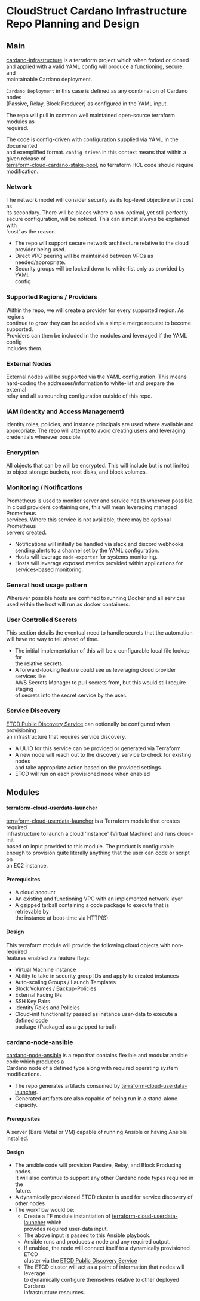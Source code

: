 # CloudStruct Cardano Infrastructure Repo Planning and Design
## Main
[cardano-infrastructure](https://github.com/cloudstruct/cardano-infrastructure) is a terraform project which when forked or cloned  
and applied with a valid YAML config will produce a functioning, secure, and  
maintainable Cardano deployment.  

`Cardano Deployment` in this case is defined as any combination of Cardano nodes  
(Passive, Relay, Block Producer) as configured in the YAML input.  

The repo will pull in common well maintained open-source terraform modules as  
required.  

The code is config-driven with configuration supplied via YAML in the documented  
and exemplified format. `config-driven` in this context means that within a given release of  
[terraform-cloud-cardano-stake-pool](https://github.com/cloudstruct/terraform-cloud-cardano-stake-pool), no terraform HCL code should require  
modification.  

### Network
The network model will consider security as its top-level objective with cost as  
its secondary. There will be places where a non-optimal, yet still perfectly  
secure configuration, will be noticed. This can almost always be explained with  
'cost' as the reason.  
* The repo will support secure network architecture relative to the cloud\
provider being used.
* Direct VPC peering will be maintained between VPCs as needed/appropriate.
* Security groups will be locked down to white-list only as provided by YAML\
config

### Supported Regions / Providers
Within the repo, we will create a provider for every supported region. As regions  
continue to grow they can be added via a simple merge request to become supported.  
Providers can then be included in the modules and leveraged if the YAML config  
includes them.  

### External Nodes
External nodes will be supported via the YAML configuration. This means  
hard-coding the addresses/information to white-list and prepare the external  
relay and all surrounding configuration outside of this repo.  

### IAM (Identity and Access Management)
Identity roles, policies, and instance principals are used where available and  
appropriate. The repo will attempt to avoid creating users and leveraging  
credentials wherever possible.  

### Encryption
All objects that can be will be encrypted. This will include but is not limited  
to object storage buckets, root disks, and block volumes.  

### Monitoring / Notifications
Prometheus is used to monitor server and service health wherever possible.  
In cloud providers containing one, this will mean leveraging managed Prometheus  
services. Where this service is not available, there may be optional Prometheus  
servers created.
* Notifications will initially be handled via slack and discord webhooks\
sending alerts to a channel set by the YAML configuration.
* Hosts will leverage `node-exporter` for systems monitoring.
* Hosts will leverage exposed metrics provided within applications for  
  services-based monitoring.

### General host usage pattern
Wherever possible hosts are confined to running Docker and all services  
used within the host will run as docker containers.  

### User Controlled Secrets
This section details the eventual need to handle secrets that the automation  
will have no way to tell ahead of time.
* The initial implementation of this will be a configurable local file lookup for  
  the relative secrets.
* A forward-looking feature could see us leveraging cloud provider services like\
AWS Secrets Manager to pull secrets from, but this would still require staging\
of secrets into the secret service by the user.

### Service Discovery
[ETCD Public Discovery Service](https://etcd.io/docs/latest/dev-internal/discovery_protocol/#public-discovery-service) can optionally be configured when provisioning  
an infrastructure that requires service discovery.
* A UUID for this service can be provided or generated via Terraform
* A new node will reach out to the discovery service to check for existing nodes  
  and take appropriate action based on the provided settings.
* ETCD will run on each provisioned node when enabled

## Modules
#### terraform-cloud-userdata-launcher
[terraform-cloud-userdata-launcher](https://github.com/cloudstruct/terraform-cloud-userdata-launcher) is a Terraform module that creates required  
infrastructure to launch a cloud 'instance' (Virtual Machine) and runs cloud-init  
based on input provided to this module. The product is configurable  
enough to provision quite literally anything that the user can code or script on  
an EC2 instance.  

#### Prerequisites
* A cloud account
* An existing and functioning VPC with an implemented network layer
* A gzipped tarball containing a code package to execute that is retrievable by  
  the instance at boot-time via HTTP(S)

#### Design
This terraform module will provide the following cloud objects with non-required   
features enabled via feature flags:
* Virtual Machine instance
* Ability to take in security group IDs and apply to created instances
* Auto-scaling Groups / Launch Templates
* Block Volumes / Backup-Policies
* External Facing IPs
* SSH Key Pairs
* Identity Roles and Policies
* Cloud-init functionality passed as instance user-data to execute a defined code  
  package (Packaged as a gzipped tarball)

### cardano-node-ansible
[cardano-node-ansible](https://github.com/cloudstruct/cardano-node-ansible) is a repo that contains flexible and modular ansible code which produces a  
Cardano node of a defined type along with required operating system modifications.
* The repo generates artifacts consumed by [terraform-cloud-userdata-launcher](https://github.com/cloudstruct/terraform-cloud-userdata-launcher).
* Generated artifacts are also capable of being run in a stand-alone capacity.

#### Prerequisites
A server (Bare Metal or VM) capable of running Ansible or having Ansible  
installed.

#### Design
* The ansible code will provision Passive, Relay, and Block Producing nodes.  
  It will also continue to support any other Cardano node types required in the  
  future.
* A dynamically provisioned ETCD cluster is used for service discovery of  
  other nodes
* The workflow would be:
  * Create a TF module instantiation of [terraform-cloud-userdata-launcher](https://github.com/cloudstruct/terraform-cloud-userdata-launcher) which  
    provides required user-data input.
  * The above input is passed to this Ansible playbook.
  * Ansible runs and produces a node and any required output.
  * If enabled, the node will connect itself to a dynamically provisioned ETCD\
cluster via the [ETCD Public Discovery Service](https://etcd.io/docs/latest/dev-internal/discovery_protocol/#public-discovery-service)
  * The ETCD cluster will act as a point of information that nodes will leverage\
to dynamically configure themselves relative to other deployed Cardano\
infrastructure resources.
